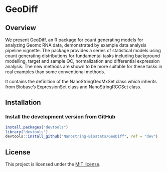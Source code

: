 # GeoDiff

## Overview

We present GeoDiff, an R package for count generating models for analyzing Geomx RNA data, demonstrated by example data analysis pipeline vignette. The package provides a series of statistical models using count generating distributions for fundamental tasks including background modelling, target and sample QC, normalization and differential expression analysis. The new methods are shown to be more suitable for these tasks in real examples than some conventional methods. 


It contains the definition of the NanoStringGeoMxSet class which
inherits from Biobase’s ExpressionSet class and NanoStringRCCSet class.

## Installation

### Install the development version from GitHub
``` r
install.packages("devtools")
library("devtools")
devtools::install_github("Nanostring-Biostats/GeoDiff", ref = "dev")
```

## License
This project is licensed under the [MIT license](LICENSE).
